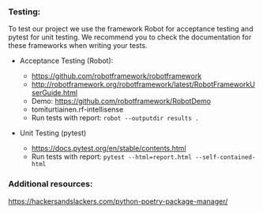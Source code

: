 ### Testing:
To test our project we use the framework Robot for acceptance testing and pytest for unit testing. We recommend you to check the documentation for these frameworks when writing your tests.
- Acceptance Testing (Robot):
  - https://github.com/robotframework/robotframework
  - http://robotframework.org/robotframework/latest/RobotFrameworkUserGuide.html
  - Demo: https://github.com/robotframework/RobotDemo
  - tomiturtiainen.rf-intellisense
  - Run tests with report: `robot --outputdir results .`

- Unit Testing (pytest)
  - https://docs.pytest.org/en/stable/contents.html
  - Run tests with report: `pytest --html=report.html --self-contained-html`

### Additional resources:
https://hackersandslackers.com/python-poetry-package-manager/
